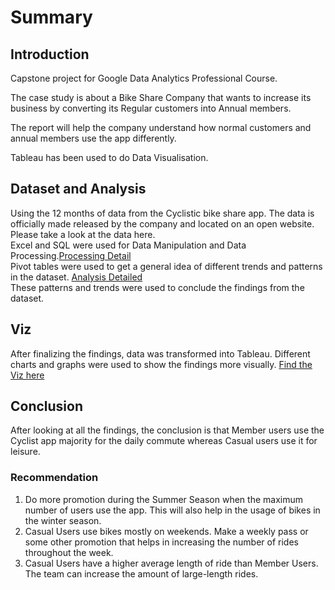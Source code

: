 # Summary
## Introduction
Capstone project for Google Data Analytics Professional Course. 

The case study is about a Bike Share Company that wants to increase its business by converting its Regular customers into Annual members. 

The report will help the company understand how normal customers and annual members use the app differently. 

Tableau has been used to do Data Visualisation.

## Dataset and Analysis
Using the 12 months of data from the Cyclistic bike share app. 
The data is officially made released by the company and located on an open website. Please take a look at the data here. \
Excel and SQL were used for Data Manipulation and Data Processing.[Processing Detail](Data_Processing_and_Preparation.pdf) \
Pivot tables were used to get a general idea of different trends and patterns in the dataset. [Analysis Detailed](Analysis.pdf) \
These patterns and trends were used to conclude the findings from the dataset.

## Viz
After finalizing the findings, data was transformed into Tableau. Different charts and graphs were used to show the findings more visually. [Find the Viz here](https://public.tableau.com/views/Case_Study_Cyclist_16628828125170/Dashboard1?:language=en-US&:display_count=n&:origin=viz_share_link)

## Conclusion 
After looking at all the findings, the conclusion is that Member users use the Cyclist app majority for the daily commute whereas Casual users use it for leisure. 

### Recommendation
1) Do more promotion during the Summer Season when the maximum number of users use the app. This will also help in the usage of bikes in the winter season. 
2) Casual Users use bikes mostly on weekends. Make a weekly pass or some other promotion that helps in increasing the number of rides throughout the week. 
3) Casual Users have a higher average length of ride than Member Users. The team can increase the amount of large-length rides. 
